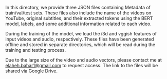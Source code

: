 In this directory, we provide three JSON files containing Metadata of train/val/test sets. These files also include the name of the videos on YouTube, original subtitles, and their extracted tokens using the BERT model, labels, and some additional information related to each video.

During the training of the model, we load the i3d and vggish features of input videos and audio, respectively. These files have been generated offline and stored in separate directories, which will be read during the training and testing process. 

Due to the large size of the video and audio vectors, please contact me at elaheh.bahar1@gmail.com to request access. The link to the files will be shared via Google Drive.


